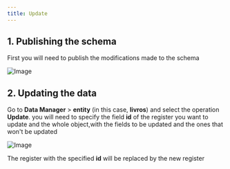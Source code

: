 ```yaml
---
title: Update
---
```



## 1. Publishing the schema

First you will need to publish the modifications made to the schema

![Image](/images/yc-web/publishSchema.png)

## 2. Updating the data

Go to **Data Manager** > **entity** (in this case, **livros**) and select the operation **Update**. you will need to specify the field **id** of the register you want to update and the whole object,with the fields to be updated and the ones that won't be updated

![Image](/images/yc-web/update1.png)

The register with the specified **id** will be replaced by the new register